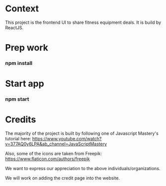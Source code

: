 # Context
This project is the frontend UI to share fitness equipment deals. 
It is build by ReactJS. 

# Prep work
### npm install

# Start app
### npm start

# Credits
The majority of the project is built by following one of Javascript Mastery's tutorial here:
https://www.youtube.com/watch?v=377AQ0y6LPA&ab_channel=JavaScriptMastery

Also, some of the icons are taken from Freepik:
https://www.flaticon.com/authors/freepik

We want to express our appreciation to the above individuals/organizations. 

We will work on adding the credit page into the website.